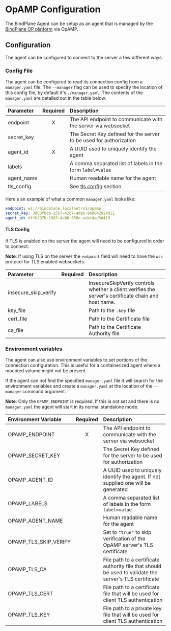 # OpAMP Configuration

The BindPlane Agent can be setup as an agent that is managed by the [BindPlane OP platform](https://github.com/observiq/bindplane-op) via OpAMP.

## Configuration

The agent can be configured to connect to the server a few different ways.

### Config File

The agent can be configured to read its connection config from a `manager.yaml` file. The `--manager` flag can be used to specify the location of this config file, by default it's `./manager.yaml`. The contents of the `manager.yaml` are detailed out in the table below.

| Parameter  | Required | Description                                                        |
| :--------  | :------: | :----------------------------------------------------------------- |
| endpoint   | X        | The API endpoint to communicate with the server via websocket      |
| secret_key |          | The Secret Key defined for the server to be used for authorization |
| agent_id   | X        | A UUID used to uniquely identify the agent                         |
| labels     |          | A comma separated list of labels in the form `label=value`         |
| agent_name |          | Human readable name for the agent                                  |
| tls_config |          | See [tls config](#tls-config) section                              |

Here's an example of what a common `manager.yaml` looks like:

```yaml
endpoint: ws://bindplane.localnet/v1/opamp
secret_key: 3d83f0cb-2567-42c7-ada6-960842924d11
agent_id: dffb297b-1983-4a06-858e-eebf4ad3d419
```

#### TLS Config

If TLS is enabled on the server the agent will need to be configured in order to connect. 

**Note**: If using TLS on the server the `endpoint` field will need to have the `wss` protocol for TLS enabled websockets.

| Parameter            | Required | Description                                                                                         |
| :------------------- | :------: | :-------------------------------------------------------------------------------------------------- |
| insecure_skip_verify |          | InsecureSkipVerify controls whether a client verifies the server's certificate chain and host name. |
| key_file             |          | Path to the `.key` file                                                                             |
| cert_file            |          | Path to the Certificate file                                                                        |
| ca_file              |          | Path to the Certificate Authority file                                                              |

### Environment variables

The agent can also use environment variables to set portions of the connection configuration. This is useful for a containerized agent where a mounted volume might not be present. 

If the agent can not find the specified `manager.yaml` file it will search for the environment variables and create a `manager.yaml` at the location of the `--manager` command argument.

**Note**: Only the `OPAMP_ENDPOINT` is required. If this is not set and there is no `manager.yaml` the agent will start in its normal standalone mode.

| Environment Variable  | Required | Description                                                                       |
| :-------------------- | :------: | :-------------------------------------------------------------------------------- |
| OPAMP_ENDPOINT        | X        | The API endpoint to communicate with the server via websocket                     |
| OPAMP_SECRET_KEY      |          | The Secret Key defined for the server to be used for authorization                |
| OPAMP_AGENT_ID        |          | A UUID used to uniquely identify the agent. If not supplied one will be generated |
| OPAMP_LABELS          |          | A comma separated list of labels in the form `label=value`                        |
| OPAMP_AGENT_NAME      |          | Human readable name for the agent                                                 |
| OPAMP_TLS_SKIP_VERIFY |          | Set to `"true"` to skip verification of the OpAMP server's TLS certificate        |
| OPAMP_TLS_CA          |          | File path to a certificate authority file that should be used to validate the server's TLS certificate |
| OPAMP_TLS_CERT        |          | File path to a certificate file that will be used for client TLS authentication |
| OPAMP_TLS_KEY         |          | File path to a private key file that will be used for client TLS authentication |

